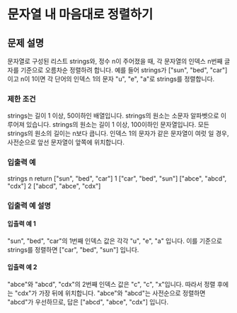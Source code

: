# 문자열 내 마음대로 정렬하기
## 문제 설명
문자열로 구성된 리스트 strings와, 정수 n이 주어졌을 때, 각 문자열의 인덱스 n번째 글자를 기준으로 오름차순 정렬하려 합니다. 예를 들어 strings가 ["sun", "bed", "car"]이고 n이 1이면 각 단어의 인덱스 1의 문자 "u", "e", "a"로 strings를 정렬합니다.

### 제한 조건
strings는 길이 1 이상, 50이하인 배열입니다.
strings의 원소는 소문자 알파벳으로 이루어져 있습니다.
strings의 원소는 길이 1 이상, 100이하인 문자열입니다.
모든 strings의 원소의 길이는 n보다 큽니다.
인덱스 1의 문자가 같은 문자열이 여럿 일 경우, 사전순으로 앞선 문자열이 앞쪽에 위치합니다.

### 입출력 예
strings	n	return
["sun", "bed", "car"]	1	["car", "bed", "sun"]
["abce", "abcd", "cdx"]	2	["abcd", "abce", "cdx"]

### 입출력 예 설명
#### 입출력 예 1
"sun", "bed", "car"의 1번째 인덱스 값은 각각 "u", "e", "a" 입니다. 이를 기준으로 strings를 정렬하면 ["car", "bed", "sun"] 입니다.

#### 입출력 예 2
"abce"와 "abcd", "cdx"의 2번째 인덱스 값은 "c", "c", "x"입니다. 따라서 정렬 후에는 "cdx"가 가장 뒤에 위치합니다. "abce"와 "abcd"는 사전순으로 정렬하면 "abcd"가 우선하므로, 답은 ["abcd", "abce", "cdx"] 입니다.
